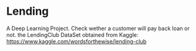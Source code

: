 # Lending
A Deep Learning Project.
Check wether a customer will pay back loan or not.
the LendingClub DataSet obtained from Kaggle: https://www.kaggle.com/wordsforthewise/lending-club

